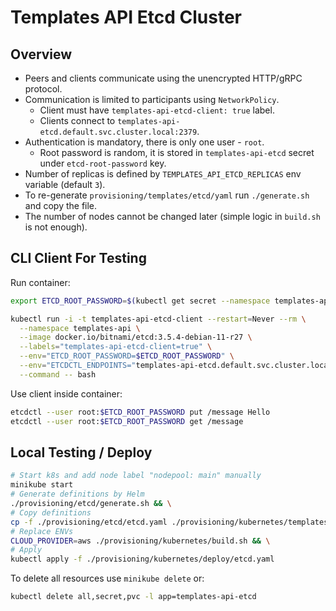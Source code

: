 # Templates API Etcd Cluster

## Overview

- Peers and clients communicate using the unencrypted HTTP/gRPC protocol.
- Communication is limited to participants using `NetworkPolicy`.
  - Client must have `templates-api-etcd-client: true` label.
  -  Clients connect to `templates-api-etcd.default.svc.cluster.local:2379`.
- Authentication is mandatory, there is only one user - `root`.
  - Root password is random, it is stored in `templates-api-etcd` secret under `etcd-root-password` key.
- Number of replicas is defined by `TEMPLATES_API_ETCD_REPLICAS` env variable (default `3`).
- To re-generate `provisioning/templates/etcd/yaml` run `./generate.sh` and copy the file.
- The number of nodes cannot be changed later (simple logic in `build.sh` is not enough).

## CLI Client For Testing

Run container:
```bash
export ETCD_ROOT_PASSWORD=$(kubectl get secret --namespace templates-api templates-api-etcd -o jsonpath="{.data.etcd-root-password}" | base64 -d)
```

```bash
kubectl run -i -t templates-api-etcd-client --restart=Never --rm \
  --namespace templates-api \
  --image docker.io/bitnami/etcd:3.5.4-debian-11-r27 \
  --labels="templates-api-etcd-client=true" \
  --env="ETCD_ROOT_PASSWORD=$ETCD_ROOT_PASSWORD" \
  --env="ETCDCTL_ENDPOINTS="templates-api-etcd.default.svc.cluster.local:2379"" \
  --command -- bash
```

Use client inside container:
```bash
etcdctl --user root:$ETCD_ROOT_PASSWORD put /message Hello
etcdctl --user root:$ETCD_ROOT_PASSWORD get /message
```

## Local Testing / Deploy

```bash
# Start k8s and add node label "nodepool: main" manually
minikube start
# Generate definitions by Helm
./provisioning/etcd/generate.sh && \
# Copy definitions
cp -f ./provisioning/etcd/etcd.yaml ./provisioning/kubernetes/templates/etcd.yaml && \
# Replace ENVs
CLOUD_PROVIDER=aws ./provisioning/kubernetes/build.sh && \
# Apply
kubectl apply -f ./provisioning/kubernetes/deploy/etcd.yaml
```

To delete all resources use `minikube delete` or:
```bash
kubectl delete all,secret,pvc -l app=templates-api-etcd
```
